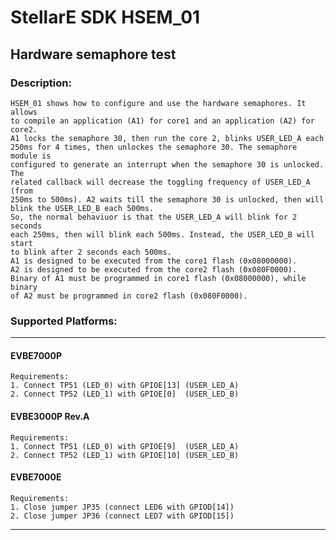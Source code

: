 # StellarE SDK HSEM_01

## Hardware semaphore test

### Description:
	HSEM_01 shows how to configure and use the hardware semaphores. It allows
	to compile an application (A1) for core1 and an application (A2) for core2.
	A1 locks the semaphore 30, then run the core 2, blinks USER_LED_A each
	250ms for 4 times, then unlockes the semaphore 30. The semaphore module is
	configured to generate an interrupt when the semaphore 30 is unlocked. The
	related callback will decrease the toggling frequency of USER_LED_A (from
	250ms to 500ms). A2 waits till the semaphore 30 is unlocked, then will 
	blink the USER_LED_B each 500ms.
	So, the normal behaviuor is that the USER_LED_A will blink for 2 seconds
	each 250ms, then will blink each 500ms. Instead, the USER_LED_B will start
	to blink after 2 seconds each 500ms. 
	A1 is designed to be executed from the core1 flash (0x08000000).
	A2 is designed to be executed from the core2 flash (0x080F0000).
	Binary of A1 must be programmed in core1 flash (0x08000000), while binary
	of A2 must be programmed in core2 flash (0x080F0000).
### Supported Platforms:
-----------------------------------------------------------
#### EVBE7000P
	Requirements:
	1. Connect TP51 (LED_0) with GPIOE[13] (USER_LED_A)
	2. Connect TP52 (LED_1) with GPIOE[0]  (USER_LED_B)
#### EVBE3000P Rev.A
	Requirements:
	1. Connect TP51 (LED_0) with GPIOE[9]  (USER_LED_A)
	2. Connect TP52 (LED_1) with GPIOE[10] (USER_LED_B)
#### EVBE7000E
	Requirements:
	1. Close jumper JP35 (connect LED6 with GPIOD[14])
	2. Close jumper JP36 (connect LED7 with GPIOD[15])
-----------------------------------------------------------